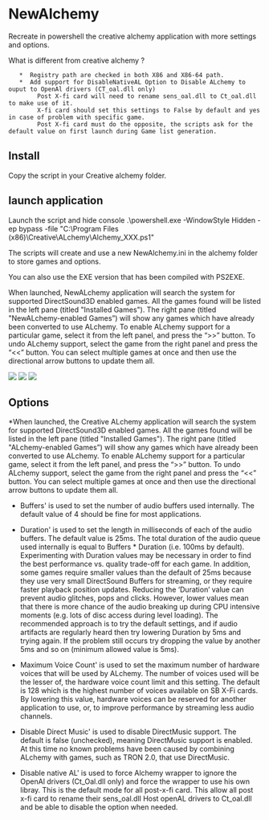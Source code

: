 # NewAlchemy
Recreate in powershell the creative alchemy application with more settings and options.

   What is different from creative alchemy ?
   
       *  Registry path are checked in both X86 and X86-64 path.
       *  Add support for DisableNativeAL Option to Disable ALchemy to ouput to OpenAl drivers (CT_oal.dll only)
            Post X-fi card will need to rename sens_oal.dll to Ct_oal.dll to make use of it.
            X-fi card should set this settings to False by default and yes in case of problem with specific game.
            Post X-fi card must do the opposite, the scripts ask for the default value on first launch during Game list generation.
    
## Install
Copy the script in your Creative alchemy folder.

## launch application
Launch the script and hide console
.\powershell.exe -WindowStyle Hidden -ep bypass -file "C:\Program Files (x86)\Creative\ALchemy\Alchemy_XXX.ps1"

The scripts will create and use a new NewAlchemy.ini in the alchemy folder to store games and options.

You can also use the EXE version that has been compiled with PS2EXE.

When launched, NewALchemy application will search the system for supported DirectSound3D enabled games. All the games found will be listed in the left pane (titled "Installed Games"). The right pane (titled "NewALchemy-enabled Games”) will show any games which have already been converted to use ALchemy. To enable ALchemy support for a particular game, select it from the left panel, and press the “>>” button. To undo ALchemy support, select the game from the right panel and press the “<<” button. You can select multiple games at once and then use the directional arrow buttons to update them all.

<img src="https://i.imgur.com/l92WUJl.png">
<img src="https://i.imgur.com/qKifGXa.png">
<img src="https://i.imgur.com/RBBpACk.png">

## Options

*When launched, the Creative ALchemy application will search the system for supported
DirectSound3D enabled games. All the games found will be listed in the left pane (titled
"Installed Games"). The right pane (titled "ALchemy-enabled Games”) will show any
games which have already been converted to use ALchemy.
To enable ALchemy support for a particular game, select it from the left panel, and press
the “>>” button. To undo ALchemy support, select the game from the right panel and
press the “<<” button. You can select multiple games at once and then use the directional
arrow buttons to update them all. 

* Buffers' is used to set the number of audio buffers used internally. The default value of 4
should be fine for most applications.

* Duration' is used to set the length in milliseconds of each of the audio buffers. The
default value is 25ms.
The total duration of the audio queue used internally is equal to Buffers * Duration (i.e.
100ms by default). Experimenting with Duration values may be necessary in order to
find the best performance vs. quality trade-off for each game. In addition, some games
require smaller values than the default of 25ms because they use very small DirectSound
Buffers for streaming, or they require faster playback position updates. Reducing the
‘Duration’ value can prevent audio glitches, pops and clicks. However, lower values
mean that there is more chance of the audio breaking up during CPU intensive moments
(e.g. lots of disc access during level loading). The recommended approach is to try the
default settings, and if audio artifacts are regularly heard then try lowering Duration by
5ms and trying again. If the problem still occurs try dropping the value by another 5ms
and so on (minimum allowed value is 5ms).

* Maximum Voice Count' is used to set the maximum number of hardware voices that
will be used by ALchemy. The number of voices used will be the lesser of, the hardware
voice count limit and this setting. The default is 128 which is the highest number of
voices available on SB X-Fi cards. By lowering this value, hardware voices can be
reserved for another application to use, or, to improve performance by streaming less
audio channels.

* Disable Direct Music' is used to disable DirectMusic support. The default is false
(unchecked), meaning DirectMusic support is enabled. At this time no known problems
have been caused by combining ALchemy with games, such as TRON 2.0, that use
DirectMusic. 

* Disable native AL' is used to force Alchemy wrapper to ignore the OpenAl drivers (Ct_Oal.dll only)
and force the wrapper to use his own libray.
This is the default mode for all post-x-fi card.
This allow all post x-fi card to rename their sens_oal.dll Host openAL drivers to Ct_oal.dll and be able
to disable the option when needed.
